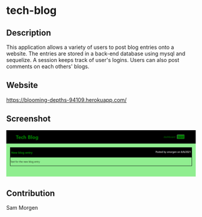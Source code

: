 # tech-blog

## Description

This application allows a variety of users to post blog entries onto a website. The entries are stored in a back-end database using mysql and sequelize. A session keeps track of user's logins. Users can also post comments on each others' blogs.

## Website

https://blooming-depths-94109.herokuapp.com/

## Screenshot

![Screenshot of working web page](blooming-depths-94109.herokuapp.com_.png)

## Contribution

Sam Morgen
